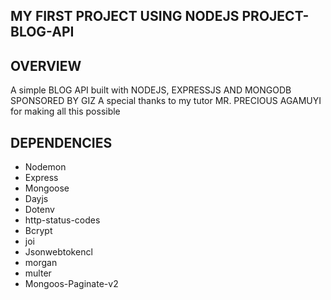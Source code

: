 ## MY FIRST PROJECT USING NODEJS PROJECT-BLOG-API ##

## OVERVIEW ##

A simple BLOG API built with NODEJS, EXPRESSJS AND MONGODB SPONSORED BY GIZ
A special thanks to my tutor MR. PRECIOUS AGAMUYI for making all this possible

## DEPENDENCIES ##
* Nodemon
* Express
* Mongoose
* Dayjs
* Dotenv
* http-status-codes
* Bcrypt
* joi
* Jsonwebtokencl
* morgan
* multer
* Mongoos-Paginate-v2